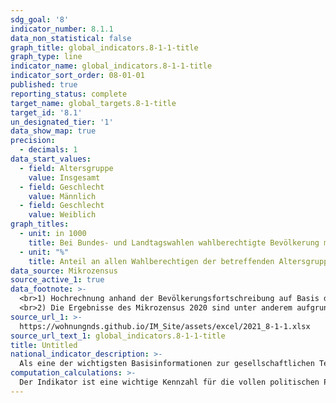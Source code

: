 ```yaml
---
sdg_goal: '8'
indicator_number: 8.1.1
data_non_statistical: false
graph_title: global_indicators.8-1-1-title
graph_type: line
indicator_name: global_indicators.8-1-1-title
indicator_sort_order: 08-01-01
published: true
reporting_status: complete
target_name: global_targets.8-1-title
target_id: '8.1'
un_designated_tier: '1'
data_show_map: true
precision:
  - decimals: 1
data_start_values:
  - field: Altersgruppe
    value: Insgesamt
  - field: Geschlecht
    value: Männlich
  - field: Geschlecht
    value: Weiblich
graph_titles:
  - unit: in 1000
    title: Bei Bundes- und Landtagswahlen wahlberechtigte Bevölkerung mit Zuwanderungsgeschichte (in 1000)
  - unit: "%"
    title: Anteil an allen Wahlberechtigen der betreffenden Altersgruppe (in Prozent)
data_source: Mikrozensus
source_active_1: true
data_footnote: >-
  <br>1) Hochrechnung anhand der Bevölkerungsfortschreibung auf Basis des Zensus 2011. Die Hochrechnung für die Jahre vor 2011 sowie für bislang veröffentlichte Ergebnisse des Mikrozensus 2011-2013 basiert auf den fortgeschriebenen Ergebnissen der Volkszählung 1987. In 2016 erfolgte die Umstellung auf eine neue Mikrozensus-Stichprobe. Ab 2017 wird nur noch die Bevölkerung in Privathaushalten (ohne Gemeinschaftsunterkünfte) ausgewiesen. Dadurch ergibt sich jeweils eine eingeschränkte Vergleichbarkeit mit den Vorjahren.
  <br>2) Die Ergebnisse des Mikrozensus 2020 sind unter anderem aufgrund methodischer Effekte im Rahmen einer Neugestaltung der Erhebung sowie insbesondere aufgrund der Folgen der Corona-Pandemie in Ihrer Datenqualität eingeschränkt. Auf die Verwendung dieser Ergebnisse wird daher verzichtet. Weitere Informationen zur methodischen Neugestaltung des Mikrozensus ab 2020 und zu den Auswirkungen der Neugestaltung und der Corona-Krise auf die Ergebnisse des Jahres 2020 finden Sie auf der  <a href="https://www.destatis.de/DE/Themen/Gesellschaft-Umwelt/Bevoelkerung/Haushalte-Familien/Methoden/mikrozensus-2020.html" target="_blank">Informationsseite des Statistischen Bundesamtes</a>
source_url_1: >-
  https://wohnungnds.github.io/IM_Site/assets/excel/2021_8-1-1.xlsx
source_url_text_1: global_indicators.8-1-1-title
title: Untitled
national_indicator_description: >-
  Als eine der wichtigsten Basisinformationen zur gesellschaftlichen Teilhabe beschreibt dieser Indikator den Einfluss der Migration auf die Gesellschaft. Das Konzept der „Bevölkerung mit Migrationshintergrund“ umfasst nicht nur die eigentliche Migration nach Deutschland, sondern schließt auch die Nachkommen der Zugewanderten ein. Die Unter-scheidung nach Deutschen und Nichtdeutschen (vgl. Indikator A 2) wird damit erweitert: Eine Person hat nach dem Mikrozensus einen Migrationshintergrund, wenn sie selbst oder mindestens ein Elternteil die deutsche Staatsangehörigkeit nicht durch Geburt besitzt. Die Definition umfasst im Einzelnen folgende Personen:<br>1. zugewanderte und nicht zugewanderte Ausländer;<br>2. zugewanderte und nicht zugewanderte Eingebürgerte;<br>3. (Spät-)Aussiedler;<br>4. mit deutscher Staatsangehörigkeit geborene Nachkommen.<br>Der Migrationshintergrund kann sich demnach auch ausschließlich aus den Eigenschaften der Eltern ableiten.
computation_calculations: >-
  Der Indikator ist eine wichtige Kennzahl für die vollen politischen Partizipationsmöglichkeiten von Deutschen mit Zuwanderungsgeschichte. Er zeigt jedoch nicht die Partizipationsmöglichkeiten von Ausländerinnen und Ausländern. Rechtliche Ausschlüsse vom Wahlrecht, die nicht mit der Staatsangehörigkeit zu tun haben, können nicht berücksichtigt werden.Wahlberechtigt sind alle Deutschen, die am Wahltag das 18. Lebensjahr vollendet haben, seit mindestens drei Monaten in Niedersachsen ihren wahlrechtlichen Wohnsitz haben und nicht vom Wahlrecht ausgeschlossen sind.    
---
```

